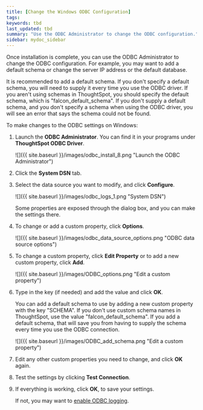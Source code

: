 ```yaml
---
title: [Change the Windows ODBC Configuration]
tags:
keywords: tbd
last_updated: tbd
summary: "Use the ODBC Administrator to change the ODBC configuration."
sidebar: mydoc_sidebar
---
```

Once installation is complete, you can use the ODBC Administrator to change the ODBC configuration. For example, you may want to add a default schema or change the server IP address or the default database.

It is recommended to add a default schema. If you don't specify a default schema, you will need to supply it every time you use the ODBC driver. If you aren't using schemas in ThoughtSpot, you should specify the default schema, which is "falcon_default_schema". If you don't supply a default schema, and you don't specify a schema when using the ODBC driver, you will see an error that says the schema could not be found.

To make changes to the ODBC settings on Windows:

1.  Launch the **ODBC Administrator**. You can find it in your programs under **ThoughtSpot ODBC Driver**.

     ![]({{ site.baseurl }}/images/odbc_install_8.png "Launch the ODBC Administrator")

2. Click the **System DSN** tab.
3. Select the data source you want to modify, and click **Configure**.

     ![]({{ site.baseurl }}/images/odbc_logs_1.png "System DSN")

     Some properties are exposed through the dialog box, and you can make the settings there.

4. To change or add a custom property, click **Options**.

     ![]({{ site.baseurl }}/images/odbc_data_source_options.png "ODBC data source options")

5. To change a custom property, click **Edit Property** or to add a new custom property, click **Add**.

     ![]({{ site.baseurl }}/images/ODBC_options.png "Edit a custom property")

6. Type in the key (if needed) and add the value and click **OK**.

    You can add a default schema to use by adding a new custom property with the key "SCHEMA". If you don't use custom schema names in ThoughtSpot, use the value "falcon_default_schema". If you add a default schema, that will save you from having to supply the schema every time you use the ODBC connection.

     ![]({{ site.baseurl }}/images/ODBC_add_schema.png "Edit a custom property")

7. Edit any other custom properties you need to change, and click **OK** again.
8. Test the settings by clicking **Test Connection**.
9. If everything is working, click **OK**, to save your settings.

   If not, you may want to [enable ODBC logging](../troubleshooting/troubleshooting_ODBC.html#).
